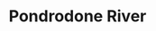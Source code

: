 ---
title: "Pondrodone River"
title_bn: "পন্দ্রদন নদী"
description: "This river has been originated from Boleshor river at the boundary line of Vandaria nad Mothbaria upazila and flows toward Burichor estuary."
---